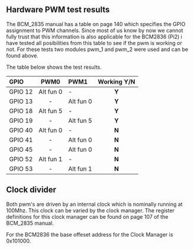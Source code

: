 ## Hardware PWM test results
The BCM_2835 manual has a table on page 140 which specifies the GPIO assignment to PWM channels. Since most of us know by now
we cannot fully trust that this information is also applicable for the BCM2836 (Pi2) i have tested all posibilities from
this table to see if the pwm is working or not. For these tests two modules pwm_1 and pwm_2 were used and can be found above. 

The table below shows the test results.

| GPIO    | PWM0      | PWM1      |  Working Y/N |
| :------ |:---------:|:----------|:------------:|
| GPIO 12 | Alt fun 0 | -         | **Y**        |
| GPIO 13 | -         | Alt fun 0 | **Y**        |
| GPIO 18 | Alt fun 5 | -         | **Y**        |
| GPIO 19 | -         | Alt fun 5 | **Y**        |
| GPIO 40 | Alt fun 0 | -         | **N**        |
| GPIO 41 | -         | Alt fun 0 | **N**        |
| GPIO 45 | -         | Alt fun 0 | **N**        |
| GPIO 52 | Alt fun 1 | -         | **N**        |
| GPIO 53 | -         | Alt fun 1 | **N**        |


## Clock divider
Both pwm's are driven by an internal clock which is nominally running at 100Mhz. This 
clock can be varied by the clock manager. The register definitions for this clock manager can be found on
page 107 of the BCM_2835 manual.

For the BCM2836 the base offeset address for the Clock Manager is 0x101000.  

